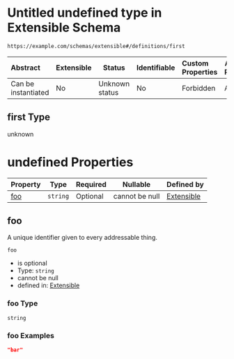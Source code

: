 # Untitled undefined type in Extensible Schema

```txt
https://example.com/schemas/extensible#/definitions/first
```




| Abstract            | Extensible | Status         | Identifiable | Custom Properties | Additional Properties | Access Restrictions | Defined In                                                                                     |
| :------------------ | ---------- | -------------- | ------------ | :---------------- | --------------------- | ------------------- | ---------------------------------------------------------------------------------------------- |
| Can be instantiated | No         | Unknown status | No           | Forbidden         | Allowed               | none                | [extensible.schema.json\*](../generated-schemas/extensible.schema.json "open original schema") |

## first Type

unknown

# undefined Properties

| Property    | Type     | Required | Nullable       | Defined by                                                                                                                                   |
| :---------- | -------- | -------- | -------------- | :------------------------------------------------------------------------------------------------------------------------------------------- |
| [foo](#foo) | `string` | Optional | cannot be null | [Extensible](extensible-definitions-first-properties-foo.md "https&#x3A;//example.com/schemas/extensible#/definitions/first/properties/foo") |

## foo

A unique identifier given to every addressable thing.


`foo`

-   is optional
-   Type: `string`
-   cannot be null
-   defined in: [Extensible](extensible-definitions-first-properties-foo.md "https&#x3A;//example.com/schemas/extensible#/definitions/first/properties/foo")

### foo Type

`string`

### foo Examples

```json
"bar"
```
